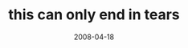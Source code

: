 ---
layout: base.njk
title : 'this can only end in tears' 
view_title : 'this can only end in tears' 
year : '2008' 
date : '2008-04-18' 
img_file : '/drawing/thiscanonlyendintears.png' 
html_file : 'thiscanonlyendintears' 
next_html : 'itslikeyouandihavethesamemind.html' 
year_order : '172' 
permalink : "title/{{html_file}}.html"
---